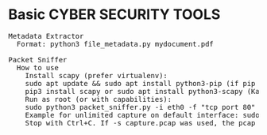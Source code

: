 # Basic CYBER SECURITY TOOLS
<pre>
Metadata Extractor
  Format: python3 file_metadata.py mydocument.pdf

Packet Sniffer
  How to use
    Install scapy (prefer virtualenv):
    sudo apt update && sudo apt install python3-pip (if pip missing)
    pip3 install scapy or sudo apt install python3-scapy (Kali may have packages)
    Run as root (or with capabilities):
    sudo python3 packet_sniffer.py -i eth0 -f "tcp port 80" -s capture.pcap
    Example for unlimited capture on default interface: sudo python3 packet_sniffer.py
    Stop with Ctrl+C. If -s capture.pcap was used, the pcap will be written and can be opened in Wireshark.
</pre>
